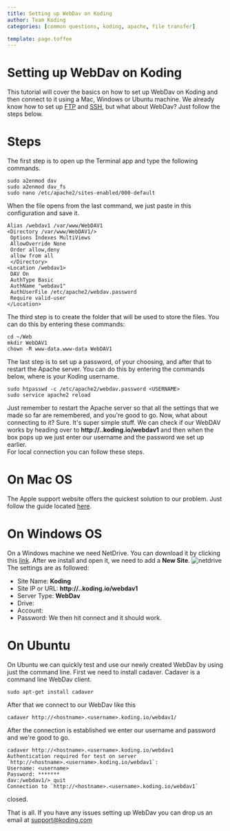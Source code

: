 ```yaml
---
title: Setting up WebDav on Koding
author: Team Koding
categories: [common questions, koding, apache, file transfer]

template: page.toffee
---
```


# Setting up WebDav on Koding

This tutorial will cover the basics on how to set up WebDav on Koding and then connect to it using a Mac, Windows or Ubuntu machine. We already know how to set up [FTP](/faq/how-do-i-set-up-my-ftp/) and [SSH](http://learn.koding.com/ssh-into-your-koding-vm/), but what about WebDav? Just follow the steps below.

# Steps

The first step is to open up the Terminal app and type the following commands.


    sudo a2enmod dav
    sudo a2enmod dav_fs
    sudo nano /etc/apache2/sites-enabled/000-default

When the file opens from the last command, we just paste in this configuration and save it.


    Alias /webdav1 /var/www/WebDAV1
    <Directory /var/www/WebDAV1/>
     Options Indexes MultiViews
     AllowOverride None
     Order allow,deny
     allow from all
     </Directory>
    <Location /webdav1>
     DAV On
     AuthType Basic
     AuthName "webdav1"
     AuthUserFile /etc/apache2/webdav.password
     Require valid-user
    </Location>

The third step is to create the folder that will be used to store the files. You can do this by entering these commands:


    cd ~/Web
    mkdir WebDAV1
    chown -R www-data.www-data WebDAV1

The last step is to set up a password, of your choosing, and after that to restart the Apache server. You can do this by entering the commands below, where is your Koding username.


    sudo htpasswd -c /etc/apache2/webdav.password <USERNAME>
    sudo service apache2 reload

Just remember to restart the Apache server so that all the settings that
we made so far are remembered, and you're good to go. Now, what about
connecting to it? Sure. It's super simple stuff. We can check if our
WebDAV works by heading over to
**http://<hostname>.<username>.koding.io/webdav1** and then when the box
pops up we just enter our username and the password we set up earlier.  
For local connection you can follow these steps.

# On Mac OS

The Apple support website offers the quickest solution to our problem. Just follow the guide located [here](http://support.apple.com/kb/PH10744).

# On Windows OS

On a Windows machine we need NetDrive. You can download it by clicking this
[link](https://s3.amazonaws.com/_NetDrive/NetDrive-SETUP.exe). After we install
and open it, we need to add a **New Site**. ![netdrive](netdrive.png) The
settings are as followed:

  * Site Name: **Koding**
  * Site IP or URL: **http://<hostname>.<username>.koding.io/webdav1**
  * Server Type: **WebDav**
  * Drive: **<choose one>**
  * Account: **<username>**
  * Password: **<password we set earlier>**
We then hit connect and it should work.

# On Ubuntu

On Ubuntu we can quickly test and use our newly created WebDav by using just the command line. First we need to install cadaver. Cadaver is a command line WebDav client.


    sudo apt-get install cadaver

After that we connect to our WebDav like this


    cadaver http://<hostname>.<username>.koding.io/webdav1/

After the connection is established we enter our username and password and we're good to go.


    cadaver http://<hostname>.<username>.koding.io/webdav1
    Authentication required for test on server
    `http://<hostname>.<username>.koding.io/webdav1`:
    Username: <username>
    Password: *******
    dav:/webdav1/> quit
    Connection to `http://<hostname>.<username>.koding.io/webdav1`
closed.

That is all. If you have any issues setting up WebDav you can drop us an email at [support@koding.com](mailto:support@koding.com)

